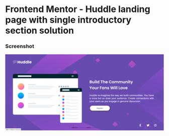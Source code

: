 # Frontend Mentor - Huddle landing page with single introductory section solution

### Screenshot

![](./capture.png)




